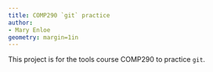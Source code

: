 ```yaml
---
title: COMP290 `git` practice
author:
- Mary Enloe
geometry: margin=1in
---
```


This project is for the tools course COMP290 to practice `git`.   
